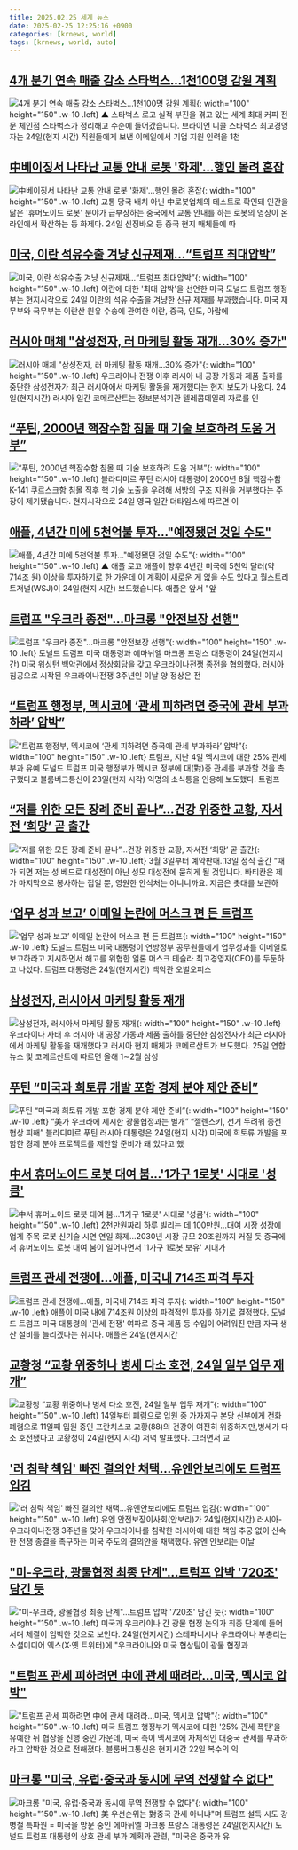```yaml
---
title: 2025.02.25 세계 뉴스
date: 2025-02-25 12:25:16 +0900
categories: [krnews, world]
tags: [krnews, world, auto]
---
```

## [4개 분기 연속 매출 감소 스타벅스…1천100명 감원 계획](https://n.news.naver.com/mnews/article/055/0001234707)

![4개 분기 연속 매출 감소 스타벅스…1천100명 감원 계획](https://mimgnews.pstatic.net/image/origin/055/2025/02/25/1234707.jpg?type=nf220_150){: width="100" height="150" .w-10 .left}
▲ 스타벅스 로고 실적 부진을 겪고 있는 세계 최대 커피 전문 체인점 스타벅스가 정리해고 수순에 들어갔습니다. 브라이언 니콜 스타벅스 최고경영자는 24일(현지 시간) 직원들에게 보낸 이메일에서 기업 지원 인력을 1천

## [中베이징서 나타난 교통 안내 로봇 '화제'…행인 몰려 혼잡](https://n.news.naver.com/mnews/article/001/0015229799)

![中베이징서 나타난 교통 안내 로봇 '화제'…행인 몰려 혼잡](https://mimgnews.pstatic.net/image/origin/001/2025/02/24/15229799.jpg?type=nf220_150){: width="100" height="150" .w-10 .left}
교통 당국 배치 아닌 中로봇업체의 테스트로 확인돼 인간을 닮은 '휴머노이드 로봇' 분야가 급부상하는 중국에서 교통 안내를 하는 로봇의 영상이 온라인에서 확산하는 등 화제다. 24일 신징바오 등 중국 현지 매체들에 따

## [미국, 이란 석유수출 겨냥 신규제재…“트럼프 최대압박”](https://n.news.naver.com/mnews/article/056/0011899307)

![미국, 이란 석유수출 겨냥 신규제재…“트럼프 최대압박”](https://mimgnews.pstatic.net/image/origin/056/2025/02/25/11899307.jpg?type=nf220_150){: width="100" height="150" .w-10 .left}
이란에 대한 '최대 압박'을 선언한 미국 도널드 트럼프 행정부는 현지시각으로 24일 이란의 석유 수출을 겨냥한 신규 제재를 부과했습니다. 미국 재무부와 국무부는 이란산 원유 수송에 관여한 이란, 중국, 인도, 아랍에

## [러시아 매체 "삼성전자, 러 마케팅 활동 재개…30% 증가"](https://n.news.naver.com/mnews/article/079/0003995519)

![러시아 매체 "삼성전자, 러 마케팅 활동 재개…30% 증가"](https://mimgnews.pstatic.net/image/origin/079/2025/02/25/3995519.jpg?type=nf220_150){: width="100" height="150" .w-10 .left}
우크라이나 전쟁 이후 러시아 내 공장 가동과 제품 출하를 중단한 삼성전자가 최근 러시아에서 마케팅 활동을 재개했다는 현지 보도가 나왔다. 24일(현지시간) 러시아 일간 코메르산트는 정보분석기관 텔레콤데일리 자료를 인

## [“푸틴, 2000년 핵잠수함 침몰 때 기술 보호하려 도움 거부”](https://n.news.naver.com/mnews/article/056/0011899308)

![“푸틴, 2000년 핵잠수함 침몰 때 기술 보호하려 도움 거부”](https://mimgnews.pstatic.net/image/origin/056/2025/02/25/11899308.jpg?type=nf220_150){: width="100" height="150" .w-10 .left}
블라디미르 푸틴 러시아 대통령이 2000년 8월 핵잠수함 K-141 쿠르스크함 침몰 직후 핵 기술 노출을 우려해 서방의 구조 지원을 거부했다는 주장이 제기됐습니다. 현지시각으로 24일 영국 일간 더타임스에 따르면 이

## [애플, 4년간 미에 5천억불 투자…"예정됐던 것일 수도"](https://n.news.naver.com/mnews/article/055/0001234726)

![애플, 4년간 미에 5천억불 투자…"예정됐던 것일 수도"](https://mimgnews.pstatic.net/image/origin/055/2025/02/25/1234726.jpg?type=nf220_150){: width="100" height="150" .w-10 .left}
▲ 애플 로고 애플이 향후 4년간 미국에 5천억 달러(약 714조 원) 이상을 투자하기로 한 가운데 이 계획이 새로운 게 없을 수도 있다고 월스트리트저널(WSJ)이 24일(현지 시간) 보도했습니다. 애플은 앞서 "앞

## [트럼프 "우크라 종전"…마크롱 "안전보장 선행"](https://n.news.naver.com/mnews/article/029/0002937455)

![트럼프 "우크라 종전"…마크롱 "안전보장 선행"](https://mimgnews.pstatic.net/image/origin/029/2025/02/25/2937455.jpg?type=nf220_150){: width="100" height="150" .w-10 .left}
도널드 트럼프 미국 대통령과 에마뉘엘 마크롱 프랑스 대통령이 24일(현지시간) 미국 워싱턴 백악관에서 정상회담을 갖고 우크라이나전쟁 종전을 협의했다. 러시아 침공으로 시작된 우크라이나전쟁 3주년인 이날 양 정상은 전

## [“트럼프 행정부, 멕시코에 ‘관세 피하려면 중국에 관세 부과하라’ 압박”](https://n.news.naver.com/mnews/article/366/0001056327)

![“트럼프 행정부, 멕시코에 ‘관세 피하려면 중국에 관세 부과하라’ 압박”](https://mimgnews.pstatic.net/image/origin/366/2025/02/24/1056327.jpg?type=nf220_150){: width="100" height="150" .w-10 .left}
트럼프, 지난 4일 멕시코에 대한 25% 관세 부과 유예 도널드 트럼프 미국 행정부가 멕시코 정부에 대(對)중 관세를 부과할 것을 촉구했다고 블룸버그통신이 23일(현지 시각) 익명의 소식통을 인용해 보도했다. 트럼프

## [“저를 위한 모든 장례 준비 끝나”...건강 위중한 교황, 자서전 ‘희망’ 곧 출간](https://n.news.naver.com/mnews/article/009/0005449307)

![“저를 위한 모든 장례 준비 끝나”...건강 위중한 교황, 자서전 ‘희망’ 곧 출간](https://mimgnews.pstatic.net/image/origin/009/2025/02/25/5449307.jpg?type=nf220_150){: width="100" height="150" .w-10 .left}
3월 3일부터 예약판매..13일 정식 출간 “때가 되면 저는 성 베드로 대성전이 아닌 성모 대성전에 묻히게 될 것입니다. 바티칸은 제가 마지막으로 봉사하는 집일 뿐, 영원한 안식처는 아니니까요. 지금은 촛대를 보관하

## [‘업무 성과 보고’ 이메일 논란에 머스크 편 든 트럼프](https://n.news.naver.com/mnews/article/032/0003353074)

![‘업무 성과 보고’ 이메일 논란에 머스크 편 든 트럼프](https://mimgnews.pstatic.net/image/origin/032/2025/02/25/3353074.jpg?type=nf220_150){: width="100" height="150" .w-10 .left}
도널드 트럼프 미국 대통령이 연방정부 공무원들에게 업무성과를 이메일로 보고하라고 지시하면서 해고를 위협한 일론 머스크 테슬라 최고경영자(CEO)를 두둔하고 나섰다. 트럼프 대통령은 24일(현지시간) 백악관 오벌오피스

## [삼성전자, 러시아서 마케팅 활동 재개](https://n.news.naver.com/mnews/article/277/0005551256)

![삼성전자, 러시아서 마케팅 활동 재개](https://mimgnews.pstatic.net/image/origin/277/2025/02/25/5551256.jpg?type=nf220_150){: width="100" height="150" .w-10 .left}
우크라이나 사태 후 러시아 내 공장 가동과 제품 출하를 중단한 삼성전자가 최근 러시아에서 마케팅 활동을 재개했다고 러시아 현지 매체가 코메르산트가 보도했다. 25일 연합뉴스 및 코메르산트에 따르면 올해 1∼2월 삼성

## [푸틴 “미국과 희토류 개발 포함 경제 분야 제안 준비”](https://n.news.naver.com/mnews/article/366/0001056506)

![푸틴 “미국과 희토류 개발 포함 경제 분야 제안 준비”](https://mimgnews.pstatic.net/image/origin/366/2025/02/25/1056506.jpg?type=nf220_150){: width="100" height="150" .w-10 .left}
“美가 우크라에 제시한 광물협정과는 별개” “젤렌스키, 선거 두려워 종전 협상 피해” 블라디미르 푸틴 러시아 대통령은 24일(현지 시각) 미국에 희토류 개발을 포함한 경제 분야 프로젝트를 제안할 준비가 돼 있다고 했

## [中서 휴머노이드 로봇 대여 붐…'1가구 1로봇' 시대로 '성큼'](https://n.news.naver.com/mnews/article/001/0015231996)

![中서 휴머노이드 로봇 대여 붐…'1가구 1로봇' 시대로 '성큼'](https://mimgnews.pstatic.net/image/origin/001/2025/02/25/15231996.jpg?type=nf220_150){: width="100" height="150" .w-10 .left}
2천만원짜리 하루 빌리는 데 100만원…대여 시장 성장에 업계 주목 로봇 신기술 시연 연일 화제…2030년 시장 규모 20조원까지 커질 듯 중국에서 휴머노이드 로봇 대여 붐이 일어나면서 '1가구 1로봇 보유' 시대가

## [트럼프 관세 전쟁에…애플, 미국내 714조 파격 투자](https://n.news.naver.com/mnews/article/277/0005551225)

![트럼프 관세 전쟁에…애플, 미국내 714조 파격 투자](https://mimgnews.pstatic.net/image/origin/277/2025/02/24/5551225.jpg?type=nf220_150){: width="100" height="150" .w-10 .left}
애플이 미국 내에 714조원 이상의 파격적인 투자를 하기로 결정했다. 도널드 트럼프 미국 대통령의 '관세 전쟁' 여파로 중국 제품 등 수입이 어려워진 만큼 자국 생산 설비를 늘리겠다는 취지다. 애플은 24일(현지시간

## [교황청 “교황 위중하나 병세 다소 호전, 24일 일부 업무 재개”](https://n.news.naver.com/mnews/article/366/0001056409)

![교황청 “교황 위중하나 병세 다소 호전, 24일 일부 업무 재개”](https://mimgnews.pstatic.net/image/origin/366/2025/02/25/1056409.jpg?type=nf220_150){: width="100" height="150" .w-10 .left}
14일부터 폐렴으로 입원 중 가자지구 본당 신부에게 전화 폐렴으로 11일째 입원 중인 프란치스코 교황(88)의 건강이 여전히 위중하지만,병세가 다소 호전됐다고 교황청이 24일(현지 시각) 저녁 발표했다. 그러면서 교

## ['러 침략 책임' 빠진 결의안 채택…유엔안보리에도 트럼프 입김](https://n.news.naver.com/mnews/article/008/0005157663)

!['러 침략 책임' 빠진 결의안 채택…유엔안보리에도 트럼프 입김](https://mimgnews.pstatic.net/image/origin/008/2025/02/25/5157663.jpg?type=nf220_150){: width="100" height="150" .w-10 .left}
유엔 안전보장이사회(안보리)가 24일(현지시간) 러시아-우크라이나전쟁 3주년을 맞아 우크라이나를 침략한 러시아에 대한 책임 추궁 없이 신속한 전쟁 종결을 촉구하는 미국 주도의 결의안을 채택했다. 유엔 안보리는 이날

## ["미-우크라, 광물협정 최종 단계"…트럼프 압박 '720조' 담긴 듯](https://n.news.naver.com/mnews/article/421/0008095485)

!["미-우크라, 광물협정 최종 단계"…트럼프 압박 '720조' 담긴 듯](https://mimgnews.pstatic.net/image/origin/421/2025/02/25/8095485.jpg?type=nf220_150){: width="100" height="150" .w-10 .left}
미국과 우크라이나 간 광물 협정 논의가 최종 단계에 들어서며 체결이 임박한 것으로 보인다. 24일(현지시간) 스테파니시나 우크라이나 부총리는 소셜미디어 엑스(X·옛 트위터)에 "우크라이나와 미국 협상팀이 광물 협정과

## ["트럼프 관세 피하려면 中에 관세 때려라…미국, 멕시코 압박"](https://n.news.naver.com/mnews/article/448/0000510092)

!["트럼프 관세 피하려면 中에 관세 때려라…미국, 멕시코 압박"](https://mimgnews.pstatic.net/image/origin/448/2025/02/24/510092.jpg?type=nf220_150){: width="100" height="150" .w-10 .left}
미국 트럼프 행정부가 멕시코에 대한 '25% 관세 폭탄'을 유예한 뒤 협상을 진행 중인 가운데, 미국 측이 멕시코에 자체적인 대중국 관세를 부과하라고 압박한 것으로 전해졌다. 블룸버그통신은 현지시간 22일 복수의 익

## [마크롱 "미국, 유럽·중국과 동시에 무역 전쟁할 수 없다"](https://n.news.naver.com/mnews/article/001/0015231582)

![마크롱 "미국, 유럽·중국과 동시에 무역 전쟁할 수 없다"](https://mimgnews.pstatic.net/image/origin/001/2025/02/25/15231582.jpg?type=nf220_150){: width="100" height="150" .w-10 .left}
美 우선순위는 對중국 관세 아니냐"며 트럼프 설득 시도 강병철 특파원 = 미국을 방문 중인 에마뉘엘 마크롱 프랑스 대통령은 24일(현지시간) 도널드 트럼프 대통령의 상호 관세 부과 계획과 관련, "미국은 중국과 유

